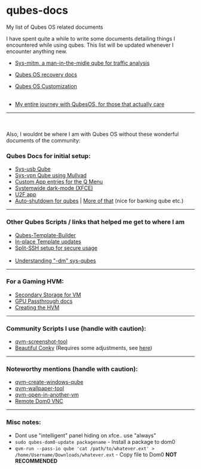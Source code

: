 # qubes-docs
My list of Qubes OS related documents

I have spent quite a while to write some documents detailing things I encountered while using qubes. This list will be updated whenever I encounter anything new.

- [Sys-mitm, a man-in-the-midle qube for traffic analysis](https://github.com/ClaraCrazy/qubes-docs/blob/main/sys-mitm.md)
- [Qubes OS recovery docs](https://github.com/ClaraCrazy/qubes-docs/blob/main/recovery.md)
- [Qubes OS Customization](https://github.com/ClaraCrazy/qubes-docs/tree/main/customization)
<br><br>

- [My entire journey with QubesOS, for those that actually care](https://github.com/ClaraCrazy/qubes-docs/blob/main/journey.md)

-----
<br><br>
Also, I wouldnt be where I am with Qubes OS without these wonderful documents of the community:

### Qubes Docs for initial setup:

- [Sys-usb Qube](https://www.qubes-os.org/doc/usb-qubes/#how-to-create-a-usb-qube-for-use-with-a-usb-keyboard)
- [Sys-vpn Qube using Mullvad](https://mullvad.net/help/qubes-os-4-and-mullvad-vpn/)
- [Custom App entries for the Q Menu](https://www.qubes-os.org/doc/app-menu-shortcut-troubleshooting/)
- [Systemwide dark-mode (XFCE)](https://forum.qubes-os.org/t/guide-xfce-global-dark-mode-in-qubes-4-0-4-1/10757)
- [U2F app](https://github.com/QubesOS/qubes-app-u2f)
- [Auto-shutdown for qubes](https://forum.qubes-os.org/t/auto-shutdown-vm-when-app-is-closed/8574/2) | [More of that](https://github.com/QubesOS/qubes-app-shutdown-idle) (nice for banking qube etc.)

-----

### Other Qubes Scripts / links that helped me get to where I am

- [Qubes-Template-Builder](https://github.com/Qubes-Community/Contents/blob/master/docs/building/building-archlinux-template.md)
- [In-place Template updates](https://www.qubes-os.org/doc/templates/fedora/in-place-upgrade/#detailed-instructions-for-standard-fedora-templates)
- [Split-SSH setup for secure usage](https://github.com/Qubes-Community/Contents/blob/master/docs/configuration/split-ssh.md)
<br><br>
- [Understanding "-dm" sys-qubes](https://wiki.xenproject.org/wiki/Device_Model_Stub_Domains)

-----

### For a Gaming HVM:

- [Secondary Storage for VM](https://www.qubes-os.org/doc/secondary-storage/)
- [GPU Passthrough docs](https://github.com/Qubes-Community/Contents/blob/master/docs/customization/gaming-hvm.md)
- [Creating the HVM](https://www.qubes-os.org/doc/standalones-and-hvms/#creating-an-hvm)

-----

### Community Scripts I use (handle with caution):

- [qvm-screenshot-tool](https://github.com/evadogstar/qvm-screenshot-tool)
- [Beautiful Conky](https://github.com/3hhh/qubes-conky) (Requires some adjustments, see [here](https://example.com))

-----

### Noteworthy mentions (handle with caution):

- [qvm-create-windows-qube](https://github.com/elliotkillick/qvm-create-windows-qube)
- [qvm-wallpaper-tool](https://github.com/evadogstar/qvm-wallpaper-tool)
- [qvm-open-in-another-vm](https://github.com/Rudd-O/qvm-open-in-another-vm)
- [Remote Dom0 VNC](https://forum.qubes-os.org/t/remote-qubes-user-testing-running-qubes-in-the-browser/13817)

-----

### Misc notes:
- Dont use "intelligent" panel hiding on xfce.. use "always"
- `sudo qubes-dom0-update packagename` - Install a package to dom0
- `qvm-run --pass-io qube 'cat /path/to/whatever.ext' > /home/Username/Downloads/whatever.ext` - Copy file to Dom0 **NOT RECOMMENDED**
